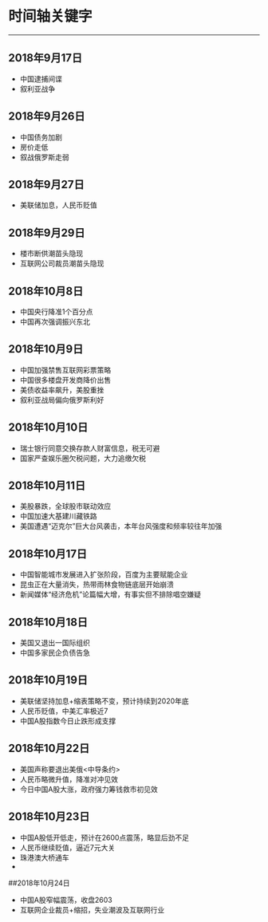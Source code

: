 # 时间轴关键字

---

## 2018年9月17日 
- 中国逮捕间谍
- 叙利亚战争

## 2018年9月26日
- 中国债务加剧
- 房价走低
- 叙战俄罗斯走弱

## 2018年9月27日
- 美联储加息，人民币贬值

## 2018年9月29日
- 楼市断供潮苗头隐现
- 互联网公司裁员潮苗头隐现

## 2018年10月8日
- 中国央行降准1个百分点
- 中国再次强调振兴东北

## 2018年10月9日
- 中国加强禁售互联网彩票策略
- 中国很多楼盘开发商降价出售
- 美债收益率飙升，美股重挫
- 叙利亚战局偏向俄罗斯利好

## 2018年10月10日
- 瑞士银行同意交换存款人财富信息，税无可避
- 国家严查娱乐圈欠税问题，大力追缴欠税

## 2018年10月11日
- 美股暴跌，全球股市联动效应
- 中国加速大基建川藏铁路
- 美国遭遇“迈克尔”巨大台风袭击，本年台风强度和频率较往年加强

## 2018年10月17日
- 中国智能城市发展进入扩张阶段，百度为主要赋能企业
- 昆虫正在大量消失，热带雨林食物链底层开始崩溃
- 新闻媒体“经济危机”论篇幅大增，有事实但不排除唱空嫌疑

## 2018年10月18日
- 美国又退出一国际组织
- 中国多家民企负债告急

## 2018年10月19日
- 美联储坚持加息+缩表策略不变，预计持续到2020年底
- 人民币贬值，中美汇率极近7
- 中国A股指数今日止跌形成支撑

## 2018年10月22日
- 美国声称要退出美俄<中导条约>
- 人民币略微升值，降准对冲见效
- 今日中国A股大涨，政府强力筹钱救市初见效

## 2018年10月23日
- 中国A股低开低走，预计在2600点震荡，略显后劲不足
- 人民币继续贬值，逼近7元大关
- 珠港澳大桥通车
- 

##2018年10月24日
- 中国A股窄幅震荡，收盘2603
- 互联网企业裁员+缩招，失业潮波及互联网行业
 
